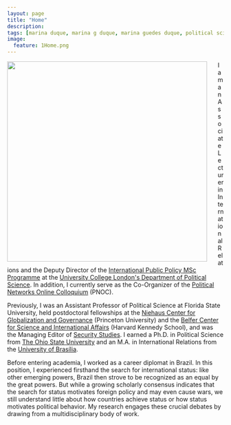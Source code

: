 ```yaml
---
layout: page
title: "Home"
description:
tags: [marina duque, marina g duque, marina guedes duque, political science, international relations, international relations theory, status, international status, hierarchy, international hierarchy, network analysis]
image:
  feature: 1Home.png
---
```




<img src="../images/DuqueHeadshot.JPG" style="width: 465px; margin-right: 25px; margin-left: 0px; margin-top: 0px; margin-bottom: 5px; border-radius: 0px" align="left"> I am an Associate Lecturer in International Relations and the Deputy Director of the <a href="https://www.ucl.ac.uk/prospective-students/graduate/taught-degrees/international-public-policy-msc" target="_blank">International Public Policy MSc Programme</a> at the <a href="https://www.ucl.ac.uk/political-science/political-science-0" target="_blank">University College London's Department of Political Science</a>. In addition, I currently serve as the Co-Organizer of the <a href="https://conference.polinetworks.org/political-networks-online-colloquium" target="_blank">Political Networks Online Colloquium</a> (PNOC). 

Previously, I was an Assistant Professor of Political Science at Florida State University, held postdoctoral fellowships at the <a href="https://niehaus.princeton.edu/" target="_blank">Niehaus Center for Globalization and Governance</a> (Princeton University) and the <a href="https://www.belfercenter.org/" target="_blank">Belfer Center for Science and International Affairs</a> (Harvard Kennedy School), and was the Managing Editor of <a href="https://www.tandfonline.com/toc/fsst20/current" target="_blank">Security Studies</a>. I earned a Ph.D. in Political Science from <a href="http://polisci.osu.edu/" target="_blank">The Ohio State University</a> and an M.A. in International Relations from the <a href="http://irel.unb.br/" target="_blank">University of Brasília</a>.

Before entering academia, I worked as a career diplomat in Brazil. In this position, I experienced firsthand the search for international status: like other emerging powers, Brazil then strove to be recognized as an equal by the great powers. But while a growing scholarly consensus indicates that the search for status motivates foreign policy and may even cause wars, we still understand little about how countries achieve status or how status motivates political behavior. My research engages these crucial debates by drawing from a multidisciplinary body of work. 
